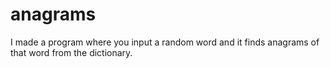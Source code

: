 # anagrams
I made a program where you input a random word and it finds anagrams of that word from the dictionary.

